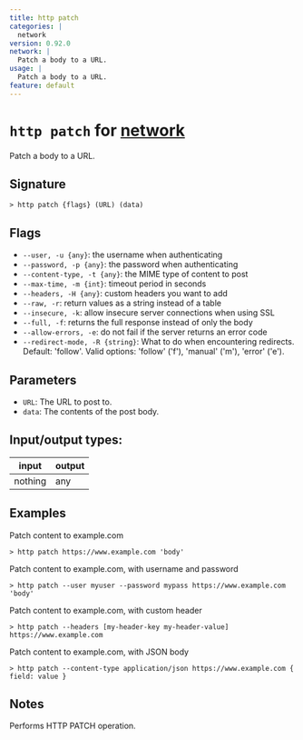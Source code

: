 ```yaml
---
title: http patch
categories: |
  network
version: 0.92.0
network: |
  Patch a body to a URL.
usage: |
  Patch a body to a URL.
feature: default
---
```

<!-- This file is automatically generated. Please edit the command in https://github.com/nushell/nushell instead. -->

# `http patch` for [network](/commands/categories/network.md)

<div class='command-title'>Patch a body to a URL.</div>

## Signature

```> http patch {flags} (URL) (data)```

## Flags

 -  `--user, -u {any}`: the username when authenticating
 -  `--password, -p {any}`: the password when authenticating
 -  `--content-type, -t {any}`: the MIME type of content to post
 -  `--max-time, -m {int}`: timeout period in seconds
 -  `--headers, -H {any}`: custom headers you want to add
 -  `--raw, -r`: return values as a string instead of a table
 -  `--insecure, -k`: allow insecure server connections when using SSL
 -  `--full, -f`: returns the full response instead of only the body
 -  `--allow-errors, -e`: do not fail if the server returns an error code
 -  `--redirect-mode, -R {string}`: What to do when encountering redirects. Default: 'follow'. Valid options: 'follow' ('f'), 'manual' ('m'), 'error' ('e').

## Parameters

 -  `URL`: The URL to post to.
 -  `data`: The contents of the post body.


## Input/output types:

| input   | output |
| ------- | ------ |
| nothing | any    |

## Examples

Patch content to example.com
```nu
> http patch https://www.example.com 'body'

```

Patch content to example.com, with username and password
```nu
> http patch --user myuser --password mypass https://www.example.com 'body'

```

Patch content to example.com, with custom header
```nu
> http patch --headers [my-header-key my-header-value] https://www.example.com

```

Patch content to example.com, with JSON body
```nu
> http patch --content-type application/json https://www.example.com { field: value }

```

## Notes
Performs HTTP PATCH operation.